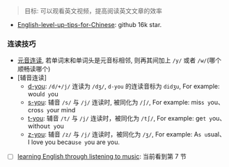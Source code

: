 > 目标: 可以观看英文视频，提高阅读英文文章的效率

- [English-level-up-tips-for-Chinese](https://github.com/byoungd/English-level-up-tips-for-Chinese): github 16k star.

### 连读技巧

* [元音连读](https://mp.weixin.qq.com/s?__biz=MzI5ODE3NDQ0OQ==&mid=100000160&idx=1&sn=c7247b9fadb68c91d6338200d13c08d3&scene=19#wechat_redirect), 若单词末和单词头是元音标相邻, 则再其间加上 `/y/` 或者 `/w/`(哪个顺畅读哪个)
* [辅音连读]
  * [d-you](https://mp.weixin.qq.com/s?__biz=MzI5ODE3NDQ0OQ==&mid=100000166&idx=1&sn=69662dcba92ff228c790eea0f70c591d&scene=19#wechat_redirect): `/d/+/j/` 连读为 `/dʒ/`, `d-you` 的连读音标为 `didʒu`, For example: woul`d y`ou
  * [s-you](https://mp.weixin.qq.com/s?__biz=MzI5ODE3NDQ0OQ==&mid=100000175&idx=1&sn=ae7480dc72f5f44d60dab9d2ac73de6b&scene=19#wechat_redirect): 辅音 `/s/` 与 `/j/` 连读时, 被同化为 `/∫/`, For example: mis`s y`ou、cros`s y`our mind
  * [t-you](https://mp.weixin.qq.com/s?__biz=MzI5ODE3NDQ0OQ==&mid=100000252&idx=1&sn=073056ac9cf5880748031cc6b797a53d&scene=19#wechat_redirect): 辅音 `/t/` 与 `/j/` 连读时，被同化为 `/t∫/`, For example: ge`t y`ou、withou`t y`ou
  * [z-you](https://mp.weixin.qq.com/s?__biz=MzI5ODE3NDQ0OQ==&mid=100000271&idx=1&sn=af737ffae12ad46bc522acd38d3d258e&scene=19#wechat_redirect): 辅音 `/z/` 与 `/j/` 连读时，被同化为 `/ʒ/`, For example: A`s u`sual、I love you becau`se y`ou are you.

- [ ] [learning English through listening to music](https://mp.weixin.qq.com/mp/homepage?__biz=MzI5ODE3NDQ0OQ%3D%3D&hid=2&sn=9b6dd88b8303196473c2a6c28b995c42): 当前看到第 7 节
